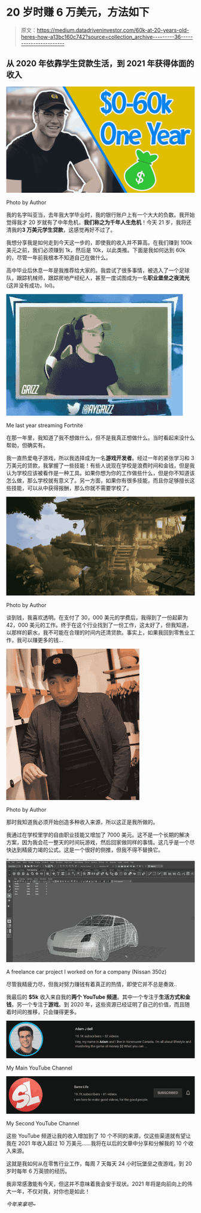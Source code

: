 # 20 岁时赚 6 万美元，方法如下

> 原文：<https://medium.datadriveninvestor.com/60k-at-20-years-old-heres-how-a13bc160c742?source=collection_archive---------36----------------------->

## 从 2020 年依靠学生贷款生活，到 2021 年获得体面的收入

![](img/f37241f540762c22eef5459845515290.png)

Photo by Author

我的名字叫亚当，去年我大学毕业时，我的银行账户上有一个大大的负数。我开始觉得我才 20 岁就有了中年危机，**我们称之为千年人生危机**！今天 21 岁，我将还清我的**3 万美元学生贷款**，这感觉再好不过了。

我想分享我是如何走到今天这一步的，即使我的收入并不算高。在我们赚到 100k 美元之前，我们必须赚到 1k，然后是 10k，以此类推。下面是我如何达到 60k 的，尽管一年前我根本不知道自己在做什么。

高中毕业后休息一年是我推荐给大家的。我尝试了很多事情，被选入了一个足球队，跟踪机械师，跟踪房地产经纪人，甚至一度试图成为一名**职业堡垒之夜流光**(这并没有成功，lol)。

![](img/c0ff0e81d18ac2e9ff00dc96a06fe14e.png)

Me last year streaming Fortnite

在那一年里，我知道了我不想做什么，但不是我真正想做什么。当时看起来没什么帮助，但确实有。

我一直热爱电子游戏，所以我选择成为一名**游戏开发者**。经过一年的紧张学习和 3 万美元的贷款，我掌握了一些技能！有些人说现在学校是浪费时间和金钱，但是我认为学校应该被看作是一种工具。如果你想为你的工作做些什么，但是你不知道该怎么做，那么学校就有意义了。另一方面，如果你有很多技能，而且你足够擅长这些技能，可以从中获得报酬，那么你就不需要学校了。

![](img/b6b49f4396232bdef1cf559bae674a05.png)

Photo by Author

谈到钱，我喜欢透明。在支付了 30，000 美元的学费后，我得到了一份起薪为 42，000 美元的工作。终于在这个行业找到了一份工作，这太好了，但我知道，以那样的薪水，我不可能在合理的时间内还清贷款。事实上，如果我回到零售业工作，我可以赚更多的钱…

![](img/5c026805dea5f5b86a9e7fbbdd6cec48.png)

Photo by Author

那时我知道我必须开始创造多种收入来源，所以这正是我所做的。

我通过在学校里学的自由职业技能又增加了 7000 美元。这不是一个长期的解决方案，因为我会花一整天的时间玩游戏，然后回家做同样的事情。这几乎是一个尽快达到精疲力竭的公式。这是一个很好的侧推，但我不得不替换它。

![](img/48174e505935265998d248c1c4ec2eaa.png)

A freelance car project I worked on for a company (Nissan 350z)

尽管我精疲力尽，但我对努力赚钱有着真正的热情，即使它并不总是奏效..

我最后的 **$5k** 收入来自我的**两个 YouTube 频道**。其中一个专注于**生活方式和金钱**，另一个专注于**游戏**。到 2020 年，这些资源已经证明了自己的价值，而且随着时间的推移，只会赚得更多。

![](img/82bba3c7208f97c4ae8334662e2e01c0.png)

My Main YouTube Channel

![](img/56dfc4e28e39d0f6453a541eaf2c71ee.png)

My Second YouTube Channel

这些 YouTube 频道让我的收入增加到了 10 个不同的来源，仅这些渠道就有望让我在 2021 年收入超过 10 万美元……我将在以后的文章中分享和分解我的 10 个收入来源。

这就是我如何从在零售行业工作，每周 7 天每天 24 小时玩堡垒之夜游戏，到 20 岁时每年 6 万英镑的经历。

我非常感激能有今天，但这并不意味着我会安于现状。2021 年将是向前向上的伟大一年，不仅对我，对你也是如此！

*今年来拿吧~*